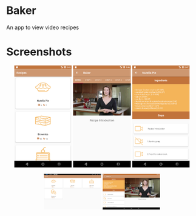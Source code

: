 # Baker
An app to view video recipes


# Screenshots

<p align="center">

<img src="art/device-2017-07-31-204559.png" width="30%">
<img src="art/device-2017-07-31-204656.png" width="30%">
<img src="art/device-2017-07-31-204714.png" width="30%">

</p>

<p align="center">

<img src="art/device-2017-07-11-163227.png" width="30%">
<img src="art/device-2017-07-31-205023.png" width="30%">

</p>